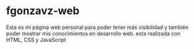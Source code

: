 # fgonzavz-web
Esta es mi página web personal para poder tener más visibilidad y  también poder mostrar mis conocimientos en desarrollo web.  esta realizada con HTML, CSS y JavaScript
